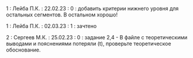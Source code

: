 1 : Лейба П.К. : 22.02.23 : 0 : добавить критерии нижнего уровня для остальных сегментов. В остальном хорошо!

1 : Лейба П.К. : 02.03.23 : 1 : зачтено

2 : Сергеев М.К. : 25.02.23 : 0 : задание 2,4 - В файле с теоретическими выводами и пояснениями потеряли (t), проверьте теоретическое обоснование.
